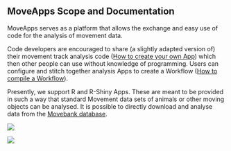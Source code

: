 ## MoveApps Scope and Documentation

MoveApps serves as a platform that allows the exchange and easy use of code for the analysis of movement data. 

Code developers are encouraged to share (a slightly adapted version of) their movement track analysis code ([How to create your own App](create_app.md)) which then other people can use without knowledge of programming. Users can configure and stitch together analysis Apps to create a Workflow ([How to compile a Workflow](create_workflow.md)).

Presently, we support R and R-Shiny Apps. These are meant to be provided in such a way that standard Movement data sets of animals or other moving objects can be analysed. It is possible to directly download and analyse data from the [Movebank database](http://www.movebank.org).

![](../files/Workflow_example.png)

![](../files/MigMapper_5OutputGeeseRaster.png)
